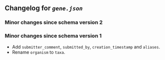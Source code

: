 ## Changelog for *`gene.json`*

### Minor changes since schema version 2


### Minor changes since schema version 1

* Add `submitter_comment`, `submitted_by`, `creation_timestamp` and `aliases`.
* Rename `organism` to `taxa`.
